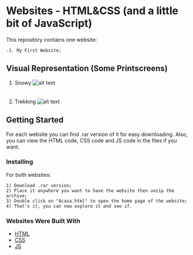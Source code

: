 # Websites - HTML&CSS (and a little bit of JavaScript)
This repository contains one website:
```
-1. My First Website;
```

## Visual Representation (Some Printscreens)
1. Snowy
![alt text](https://github.com/DanutGavrus/Photos/blob/master/1.%20Snowy.png)<br/><br/><br/>
2. Trekking
![alt text](https://github.com/DanutGavrus/Photos/blob/master/2.%20Trekking.png)

## Getting Started
For each website you can find .rar version of it for easy downloading. Also, you can view the HTML code, CSS code and JS code in the files if you want.

### Installing
For both websites:
```
1) Download .rar version;
2) Place it anywhere you want to have the website then unzip the archive;
3) Double click on "Acasa.html" to open the home page of the website;
4) That's it, you can now explore it and see if.
```

### Websites Were Built With
* [HTML](https://www.google.com/search?q=html&oq=html&aqs=chrome.0.69i59l2j69i60l3j69i65.768j0j7&sourceid=chrome&ie=UTF-8)
* [CSS](https://www.google.com/search?sxsrf=ACYBGNSz1WHUZbgp0l2NWNmRDcTBvcbCzQ%3A1572193551722&ei=D8W1XcjoK9GX8gKbtZigCA&q=css&oq=css&gs_l=psy-ab.3..35i39i19j35i39j0i67l8.6036.6267..6508...0.3..0.97.283.3......0....1..gws-wiz.......0i71j0j0i131.FUFupdOrTc4&ved=0ahUKEwiIrKyx7bzlAhXRi1wKHZsaBoQQ4dUDCAs&uact=5)
* [JS](https://www.google.com/search?sxsrf=ACYBGNSoY_Yrnva28KoX8LqH1tYHuaxCNQ%3A1572193558889&ei=FsW1XZz1NdS78gKCvb2QBg&q=js&oq=js&gs_l=psy-ab.3..35i39j0i67l3j0j0i67l3j0l2.4015.4081..4206...0.2..0.101.199.1j1......0....1..gws-wiz.......0i71j0i131.YVyNReX0GcE&ved=0ahUKEwic2OG07bzlAhXUnVwKHYJeD2IQ4dUDCAs&uact=5)
